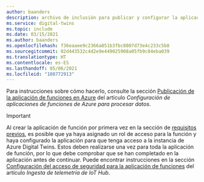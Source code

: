```yaml
---
author: baanders
description: archivo de inclusión para publicar y configurar la aplicación de función
ms.service: digital-twins
ms.topic: include
ms.date: 03/15/2021
ms.author: baanders
ms.openlocfilehash: f36eaaee9c2366a851b3fbc8007d73e4c233c5b8
ms.sourcegitcommit: 02d443532c4d2e9e449025908a05fb9c84eba039
ms.translationtype: HT
ms.contentlocale: es-ES
ms.lasthandoff: 05/06/2021
ms.locfileid: "108772913"
---
```

Para instrucciones sobre cómo hacerlo, consulte la sección [Publicación de la aplicación de funciones en Azure](../articles/digital-twins/how-to-create-azure-function.md#publish-the-function-app-to-azure) del artículo *Configuración de aplicaciones de funciones de Azure para procesar datos*.

> [!IMPORTANT]
> Al crear la aplicación de función por primera vez en la sección de [requisitos previos](#prerequisites), es posible que ya haya asignado un rol de acceso para la función y haya configurado la aplicación para que tenga acceso a la instancia de Azure Digital Twins. Estos deben realizarse una vez para toda la aplicación de función, por lo que debe comprobar que se han completado en la aplicación antes de continuar. Puede encontrar instrucciones en la sección [Configuración del acceso de seguridad para la aplicación de funciones](../articles/digital-twins/how-to-create-azure-function.md#set-up-security-access-for-the-function-app) del artículo *Ingesta de telemetría de IoT Hub*.